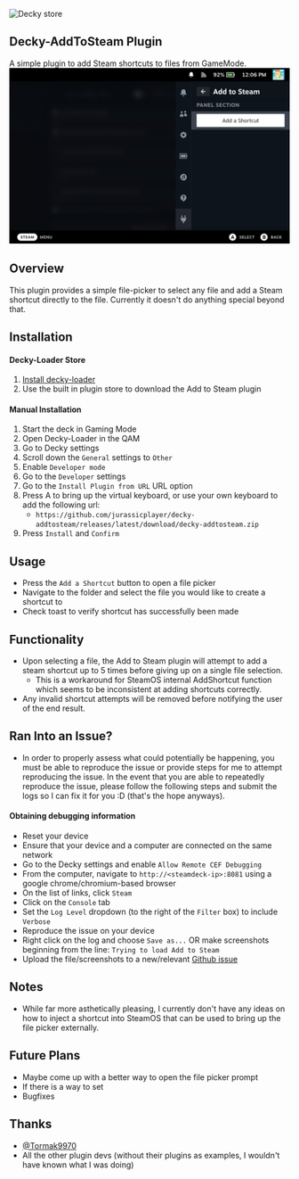 ![Decky store](https://img.shields.io/badge/dynamic/json?color=blue&label=release&query=%24[%3F(%40.name%3D%3D%27Add%20to%20Steam%27)].versions[0].name&url=https%3A%2F%2Fplugins.deckbrew.xyz%2Fplugins)
## Decky-AddToSteam Plugin
A simple plugin to add Steam shortcuts to files from GameMode.
![Main View](./assets/thumbnail.png)

## Overview
This plugin provides a simple file-picker to select any file and add a Steam shortcut directly to the file. Currently it doesn't do anything special beyond that.

## Installation
#### Decky-Loader Store
1. [Install decky-loader](https://github.com/SteamDeckHomebrew/decky-loader#installation)
2. Use the built in plugin store to download the Add to Steam plugin
#### Manual Installation
1. Start the deck in Gaming Mode
2. Open Decky-Loader in the QAM
3. Go to Decky settings
4. Scroll down the `General` settings to `Other`
5. Enable `Developer mode`
6. Go to the `Developer` settings
7. Go to the `Install Plugin from URL` URL option
8. Press A to bring up the virtual keyboard, or use your own keyboard to add the following url:
   - `https://github.com/jurassicplayer/decky-addtosteam/releases/latest/download/decky-addtosteam.zip`
9. Press `Install` and `Confirm`

## Usage
- Press the `Add a Shortcut` button to open a file picker
- Navigate to the folder and select the file you would like to create a shortcut to
- Check toast to verify shortcut has successfully been made

## Functionality
- Upon selecting a file, the Add to Steam plugin will attempt to add a steam shortcut up to 5 times before giving up on a single file selection.
   - This is a workaround for SteamOS internal AddShortcut function which seems to be inconsistent at adding shortcuts correctly.
- Any invalid shortcut attempts will be removed before notifying the user of the end result.

## Ran Into an Issue?
- In order to properly assess what could potentially be happening, you must be able to reproduce the issue or provide steps for me to attempt reproducing the issue. In the event that you are able to repeatedly reproduce the issue, please follow the following steps and submit the logs so I can fix it for you :D (that's the hope anyways).

#### Obtaining debugging information
- Reset your device
- Ensure that your device and a computer are connected on the same network
- Go to the Decky settings and enable `Allow Remote CEF Debugging`
- From the computer, navigate to `http://<steamdeck-ip>:8081` using a google chrome/chromium-based browser
- On the list of links, click `Steam`
- Click on the `Console` tab
- Set the `Log Level` dropdown (to the right of the `Filter` box) to include `Verbose`
- Reproduce the issue on your device
- Right click on the log and choose `Save as...` OR make screenshots beginning from the line: `Trying to load Add to Steam`
- Upload the file/screenshots to a new/relevant [Github issue](https://github.com/jurassicplayer/decky-addtosteam/issues)

## Notes
- While far more asthetically pleasing, I currently don't have any ideas on how to inject a shortcut into SteamOS that can be used to bring up the file picker externally.

## Future Plans
- Maybe come up with a better way to open the file picker prompt
- If there is a way to set
- Bugfixes

## Thanks
- [@Tormak9970](https://github.com/Tormak9970)
- All the other plugin devs (without their plugins as examples, I wouldn't have known what I was doing)
